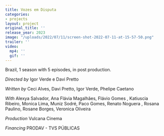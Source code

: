 ```yaml
---
title: Vozes em Disputa
categories:
- projects
layout: project
original_title: ''
release_year: 2023
image: "/uploads/2022/07/11/screen-shot-2022-07-11-at-15-57-50.png"
trailer: ''
video:
  mp4: ''
  gif: ''
---
```


Brazil, 1 season with 5 episodes, in post production.

_Directed by_
Igor Verde e Davi Pretto

_Written by_
Ceci Alves, Davi Pretto, Igor Verde, Phelipe Caetano

_With_
Alexya Salvador, Ana Flávia Magalhães, Flávio Gomes , Katiuscia Ribeiro, Monica Lima, Muniz Sodré, Paco Gomes, Renato Noguera , Rosana Paulino, Rosane Borges, Veronica Oliveira

_Production_
Vulcana Cinema

_Financing_
PRODAV - TVS PÚBLICAS
